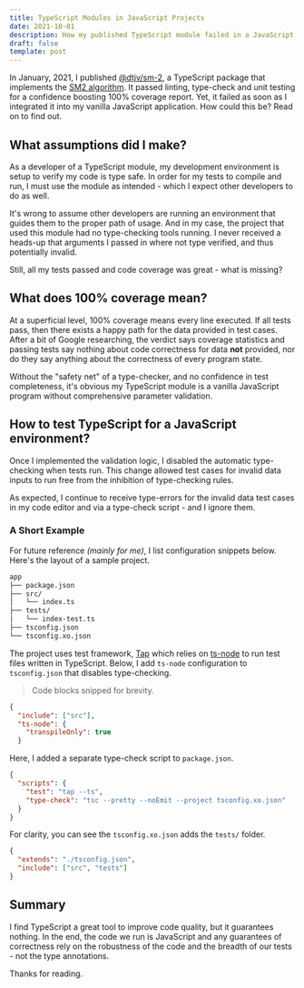 ```yaml
---
title: TypeScript Modules in JavaScript Projects
date: 2021-10-01
description: How my published TypeScript module failed in a JavaScript project.
draft: false
template: post
---
```


<!-- intro -->

In January, 2021, I published [@dtjv/sm-2](https://github.com/dtjv/sm-2), a
TypeScript package that implements the
[SM2 algorithm](https://www.supermemo.com/en/archives1990-2015/english/ol/sm2).
It passed linting, type-check and unit testing for a confidence boosting 100%
coverage report. Yet, it failed as soon as I integrated it into my vanilla
JavaScript application. How could this be? Read on to find out.

<!-- intro -->

## What assumptions did I make?

As a developer of a TypeScript module, my development environment is setup to
verify my code is type safe. In order for my tests to compile and run, I must
use the module as intended - which I expect other developers to do as well.

It's wrong to assume other developers are running an environment that guides
them to the proper path of usage. And in my case, the project that used this
module had no type-checking tools running. I never received a heads-up that
arguments I passed in where not type verified, and thus potentially invalid.

Still, all my tests passed and code coverage was great - what is missing?

## What does 100% coverage mean?

At a superficial level, 100% coverage means every line executed. If all tests
pass, then there exists a happy path for the data provided in test cases. After
a bit of Google researching, the verdict says coverage statistics and passing
tests say nothing about code correctness for data **not** provided, nor do they
say anything about the correctness of every program state.

Without the "safety net" of a type-checker, and no confidence in test
completeness, it's obvious my TypeScript module is a vanilla JavaScript program
without comprehensive parameter validation.

## How to test TypeScript for a JavaScript environment?

Once I implemented the validation logic, I disabled the automatic type-checking
when tests run. This change allowed test cases for invalid data inputs to run
free from the inhibition of type-checking rules.

As expected, I continue to receive type-errors for the invalid data test cases
in my code editor and via a type-check script - and I ignore them.

### A Short Example

For future reference _(mainly for me)_, I list configuration snippets below.
Here's the layout of a sample project.

```bash
app
├── package.json
├── src/
│   └── index.ts
├── tests/
│   └── index-test.ts
├── tsconfig.json
└── tsconfig.xo.json
```

The project uses test framework, [Tap](https://node-tap.org) which relies on
[ts-node](https://typestrong.org/ts-node/) to run test files written in
TypeScript. Below, I add `ts-node` configuration to `tsconfig.json` that
disables type-checking.

> Code blocks snipped for brevity.

```json:title=tsconfig.json
{
  "include": ["src"],
  "ts-node": {
    "transpileOnly": true
  }
```

Here, I added a separate type-check script to `package.json`.

```json:title=package.json
{
  "scripts": {
    "test": "tap --ts",
    "type-check": "tsc --pretty --noEmit --project tsconfig.xo.json"
  }
}
```

For clarity, you can see the `tsconfig.xo.json` adds the `tests/` folder.

```json:title=tsconfig.xo.json
{
  "extends": "./tsconfig.json",
  "include": ["src", "tests"]
}
```

## Summary

I find TypeScript a great tool to improve code quality, but it guarantees
nothing. In the end, the code we run is JavaScript and any guarantees of
correctness rely on the robustness of the code and the breadth of our tests -
not the type annotations.

Thanks for reading.
